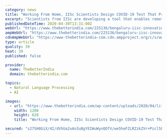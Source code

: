 ```yaml
---
category: news
title: "Working From Home, IISc Scientists Design COVID-19 Test That Pre-Screens by Voice"
excerpt: "Scientists from IISc are developing a tool that enables remote detection of COVID-19. They need your participation to test it further."
publishedDateTime: 2020-04-30T13:31:00Z
webUrl: "https://www.thebetterindia.com/225136/bengaluru-iisc-innovation-coronavirus-test-coswara-covid19-india-tan42/"
ampWebUrl: "https://www.thebetterindia.com/225136/bengaluru-iisc-innovation-coronavirus-test-coswara-covid19-india-tan42/amp/"
cdnAmpWebUrl: "https://www-thebetterindia-com.cdn.ampproject.org/c/s/www.thebetterindia.com/225136/bengaluru-iisc-innovation-coronavirus-test-coswara-covid19-india-tan42/amp/"
type: article
quality: 39
heat: 39
published: false

provider:
  name: TheBetterIndia
  domain: thebetterindia.com

topics:
  - Natural Language Processing
  - AI

images:
  - url: "https://www.thebetterindia.com/wp-content/uploads/2020/04/lifestyle-2020-04-30T180529.990.jpg"
    width: 1200
    height: 628
    title: "Working From Home, IISc Scientists Design COVID-19 Test That Pre-Screens by Voice"

secured: "s27SH8GiX/4I/dVhUa2xAn3uBgYEIWuWynQOfV/we5heFZLRZzkZVr+Pzcl5FWEm8b0n1JXaKxAYrJThpnA4wkZIGRy8dQmW77OXlQTPWbOfpCcSKPU/y4QwcKxMCahXQMbNiZrbAHnUzvqbKtfpxqjlHFWjZyqhgNNgvAi/KjTDRu4EE/lkA2mlk5eF/vvoNuYGGXBYf2AVj3JeKtD5NcmwyBDKXpqH5yXR5SCh7dB/rCR2U/lumkcH3bwIrXXi7JE0k8lLhNE7iNHYtNVUjaWpEXzmEr6O+7q6vKMg8rNm1NCjVzNs3bUYoSl4V2uQ;q3cdy2V/d/b7MQwwx4Hu0g=="
---
```


